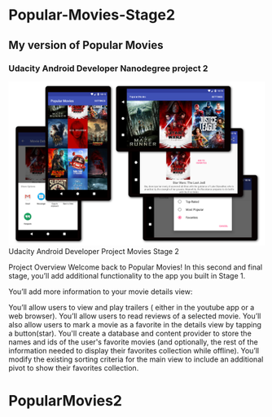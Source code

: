 # Popular-Movies-Stage2
##  My version of Popular Movies 
### Udacity Android Developer Nanodegree project 2
![alt text](https://github.com/pongopom/Popular-Movies-Stage2/blob/774895a6fe47d9119e813f4670a7e42c51ed443d/popMovies.jpg)
Udacity Android Developer Project Movies Stage 2

Project Overview
Welcome back to Popular Movies! In this second and final stage, you’ll add additional functionality to the app you built in Stage 1.

You’ll add more information to your movie details view:

You’ll allow users to view and play trailers ( either in the youtube app or a web browser).
You’ll allow users to read reviews of a selected movie.
You’ll also allow users to mark a movie as a favorite in the details view by tapping a button(star).
You'll create a database and content provider to store the names and ids of the user's favorite movies (and optionally, the rest of the information needed to display their favorites collection while offline).
You’ll modify the existing sorting criteria for the main view to include an additional pivot to show their favorites collection.
# PopularMovies2
